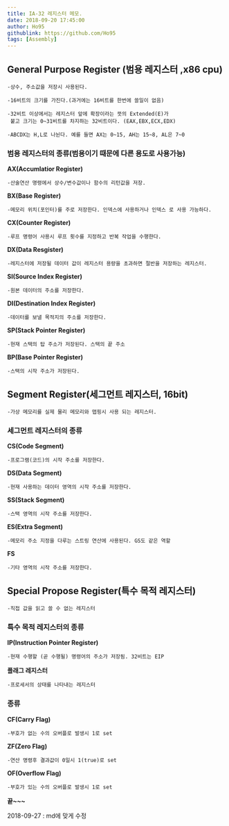 ```yaml
---
title: IA-32 레지스터 메모.
date: 2018-09-20 17:45:00 
author: Ho95
githublink: https://github.com/Ho95
tags: [Assembly]  
---
```


## General Purpose Register (범용 레지스터 ,x86 cpu)

```
-상수, 주소값을 저장시 사용된다.

-16비트의 크기를 가진다.(과거에는 16비트를 한번에 쓸일이 없음)

-32비트 이상에서는 레지스터 앞에 확장이라는 뜻의 Extended(E)가 
 붙고 크기는 0~31비트를 차지하는 32비트이다. (EAX,EBX,ECX,EDX)

-ABCDX는 H,L로 나뉜다. 예를 들면 AX는 0~15, AH는 15~8, AL은 7~0 
```



### 범용 레지스터의 종류(범용이기 때문에 다른 용도로 사용가능)

**AX(Accumlatior Register)**

```
-산술연산 명령에서 상수/변수값이나 함수의 리턴값을 저장.
```

**BX(Base Register)**

```
-메모리 위치(포인터)를 주로 저장한다. 인덱스에 사용하거나 인덱스 로 사용 가능하다.
```

**CX(Counter Register)**

```
-루프 명령어 사용시 루프 횟수를 지정하고 반복 작업을 수행한다.
```

**DX(Data Resgister)**

```
-레지스터에 저장될 데이터 값이 레지스터 용량을 초과하면 절반을 저장하는 레지스터.
```

**SI(Source Index Register)**

```
-원본 데이터의 주소를 저장한다. 
```

**DI(Destination Index Register)**

```
-데이터를 보낼 목적지의 주소를 저장한다.
```

**SP(Stack Pointer Register)**

```
-현재 스택의 탑 주소가 저장된다. 스택의 끝 주소
```

**BP(Base Pointer Register)**

```
-스택의 시작 주소가 저장된다.
```



## Segment Register(세그먼트 레지스터, 16bit)

```
-가상 메모리를 실제 물리 메모리와 맵핑시 사용 되는 레지스터.
```



### 세그먼트 레지스터의 종류

**CS(Code Segment)**

```
-프로그램(코드)의 시작 주소를 저장한다.
```

**DS(Data Segment)**

```
-현재 사용하는 데이터 영역의 시작 주소를 저장한다.
```

**SS(Stack Segment)**

```
-스택 영역의 시작 주소를 저장한다.
```

**ES(Extra Segment)**

```
-메모리 주소 지정을 다루는 스트링 연산에 사용된다. GS도 같은 역할
```

**FS**

```
-기타 영역의 시작 주소를 저장한다.
```



## Special Propose Register(특수 목적 레지스터)

```
-직접 값을 읽고 쓸 수 없는 레지스터
```



### 특수 목적 레지스터의 종류

**IP(Instruction Pointer Register)**

```
-현재 수행할 (곧 수행될) 명령어의 주소가 저장됨. 32비트는 EIP
```

**플래그 레지스터**

```
-프로세서의 상태를 나타내는 레지스터
```



### 종류

**CF(Carry Flag)** 

```
-부호가 없는 수의 오버플로 발생시 1로 set
```

**ZF(Zero Flag)** 

```
-연산 명령후 결과값이 0일시 1(true)로 set
```

**OF(Overflow Flag)** 

```
-부호가 있는 수의 오버플로 발생시 1로 set
```



**끝~~~**

2018-09-27 : md에 맞게 수정